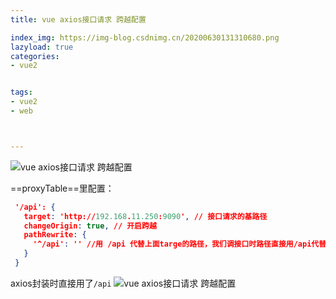 ```yaml
---
title: vue axios接口请求 跨越配置

index_img: https://img-blog.csdnimg.cn/20200630131310680.png
lazyload: true
categories:
- vue2


tags:
- vue2
- web



---
```






![vue axios接口请求 跨越配置](https://img-blog.csdnimg.cn/20200630131310680.png)


==proxyTable==里配置：
```json
 '/api': {
   target: 'http://192.168.11.250:9090', // 接口请求的基路径
   changeOrigin: true, // 开启跨越
   pathRewrite: {
     '^/api': '' //用 /api 代替上面targe的路径，我们调接口时路径直接用/api代替。 比如我要调用'http://192.168.11.250:9090/user/add'接口，那直接写/api/user/add即可
   }
 }
```


axios封装时直接用了`/api`
![vue axios接口请求 跨越配置](https://img-blog.csdnimg.cn/20200630132023360.png)
